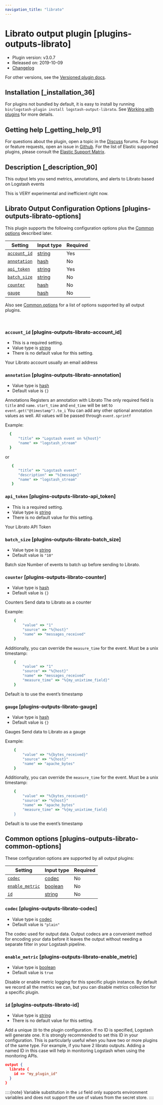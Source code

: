 ```yaml
---
navigation_title: "librato"
---
```


# Librato output plugin [plugins-outputs-librato]


* Plugin version: v3.0.7
* Released on: 2019-10-09
* [Changelog](https://github.com/logstash-plugins/logstash-output-librato/blob/v3.0.7/CHANGELOG.md)

For other versions, see the [Versioned plugin docs](https://www.elastic.co/guide/en/logstash-versioned-plugins/current/output-librato-index.md).

## Installation [_installation_36]

For plugins not bundled by default, it is easy to install by running `bin/logstash-plugin install logstash-output-librato`. See [Working with plugins](https://www.elastic.co/guide/en/logstash/current/working-with-plugins.html) for more details.


## Getting help [_getting_help_91]

For questions about the plugin, open a topic in the [Discuss](http://discuss.elastic.co) forums. For bugs or feature requests, open an issue in [Github](https://github.com/logstash-plugins/logstash-output-librato). For the list of Elastic supported plugins, please consult the [Elastic Support Matrix](https://www.elastic.co/support/matrix#logstash_plugins).


## Description [_description_90]

This output lets you send metrics, annotations, and alerts to Librato based on Logstash events

This is VERY experimental and inefficient right now.


## Librato Output Configuration Options [plugins-outputs-librato-options]

This plugin supports the following configuration options plus the [Common options](plugins-outputs-librato.md#plugins-outputs-librato-common-options) described later.

| Setting | Input type | Required |
| --- | --- | --- |
| [`account_id`](plugins-outputs-librato.md#plugins-outputs-librato-account_id) | [string](introduction.md#string) | Yes |
| [`annotation`](plugins-outputs-librato.md#plugins-outputs-librato-annotation) | [hash](introduction.md#hash) | No |
| [`api_token`](plugins-outputs-librato.md#plugins-outputs-librato-api_token) | [string](introduction.md#string) | Yes |
| [`batch_size`](plugins-outputs-librato.md#plugins-outputs-librato-batch_size) | [string](introduction.md#string) | No |
| [`counter`](plugins-outputs-librato.md#plugins-outputs-librato-counter) | [hash](introduction.md#hash) | No |
| [`gauge`](plugins-outputs-librato.md#plugins-outputs-librato-gauge) | [hash](introduction.md#hash) | No |

Also see [Common options](plugins-outputs-librato.md#plugins-outputs-librato-common-options) for a list of options supported by all output plugins.

 

### `account_id` [plugins-outputs-librato-account_id]

* This is a required setting.
* Value type is [string](introduction.md#string)
* There is no default value for this setting.

Your Librato account usually an email address


### `annotation` [plugins-outputs-librato-annotation]

* Value type is [hash](introduction.md#hash)
* Default value is `{}`

Annotations Registers an annotation with Librato The only required field is `title` and `name`. `start_time` and `end_time` will be set to `event.get("@timestamp").to_i` You can add any other optional annotation values as well. All values will be passed through `event.sprintf`

Example:

```ruby
  {
      "title" => "Logstash event on %{host}"
      "name" => "logstash_stream"
  }
```

or

```ruby
   {
      "title" => "Logstash event"
      "description" => "%{message}"
      "name" => "logstash_stream"
   }
```


### `api_token` [plugins-outputs-librato-api_token]

* This is a required setting.
* Value type is [string](introduction.md#string)
* There is no default value for this setting.

Your Librato API Token


### `batch_size` [plugins-outputs-librato-batch_size]

* Value type is [string](introduction.md#string)
* Default value is `"10"`

Batch size Number of events to batch up before sending to Librato.


### `counter` [plugins-outputs-librato-counter]

* Value type is [hash](introduction.md#hash)
* Default value is `{}`

Counters Send data to Librato as a counter

Example:

```ruby
    {
        "value" => "1"
        "source" => "%{host}"
        "name" => "messages_received"
    }
```

Additionally, you can override the `measure_time` for the event. Must be a unix timestamp:

```ruby
    {
        "value" => "1"
        "source" => "%{host}"
        "name" => "messages_received"
        "measure_time" => "%{my_unixtime_field}"
    }
```

Default is to use the event’s timestamp


### `gauge` [plugins-outputs-librato-gauge]

* Value type is [hash](introduction.md#hash)
* Default value is `{}`

Gauges Send data to Librato as a gauge

Example:

```ruby
    {
        "value" => "%{bytes_received}"
        "source" => "%{host}"
        "name" => "apache_bytes"
    }
```

Additionally, you can override the `measure_time` for the event. Must be a unix timestamp:

```ruby
    {
        "value" => "%{bytes_received}"
        "source" => "%{host}"
        "name" => "apache_bytes"
        "measure_time" => "%{my_unixtime_field}
    }
```

Default is to use the event’s timestamp



## Common options [plugins-outputs-librato-common-options]

These configuration options are supported by all output plugins:

| Setting | Input type | Required |
| --- | --- | --- |
| [`codec`](plugins-outputs-librato.md#plugins-outputs-librato-codec) | [codec](https://www.elastic.co/guide/en/logstash/current/configuration-file-structure.html#codec) | No |
| [`enable_metric`](plugins-outputs-librato.md#plugins-outputs-librato-enable_metric) | [boolean](https://www.elastic.co/guide/en/logstash/current/configuration-file-structure.html#boolean) | No |
| [`id`](plugins-outputs-librato.md#plugins-outputs-librato-id) | [string](https://www.elastic.co/guide/en/logstash/current/configuration-file-structure.html#string) | No |

### `codec` [plugins-outputs-librato-codec]

* Value type is [codec](https://www.elastic.co/guide/en/logstash/current/configuration-file-structure.html#codec)
* Default value is `"plain"`

The codec used for output data. Output codecs are a convenient method for encoding your data before it leaves the output without needing a separate filter in your Logstash pipeline.


### `enable_metric` [plugins-outputs-librato-enable_metric]

* Value type is [boolean](https://www.elastic.co/guide/en/logstash/current/configuration-file-structure.html#boolean)
* Default value is `true`

Disable or enable metric logging for this specific plugin instance. By default we record all the metrics we can, but you can disable metrics collection for a specific plugin.


### `id` [plugins-outputs-librato-id]

* Value type is [string](https://www.elastic.co/guide/en/logstash/current/configuration-file-structure.html#string)
* There is no default value for this setting.

Add a unique `ID` to the plugin configuration. If no ID is specified, Logstash will generate one. It is strongly recommended to set this ID in your configuration. This is particularly useful when you have two or more plugins of the same type. For example, if you have 2 librato outputs. Adding a named ID in this case will help in monitoring Logstash when using the monitoring APIs.

```json
output {
  librato {
    id => "my_plugin_id"
  }
}
```

::::{note} 
Variable substitution in the `id` field only supports environment variables and does not support the use of values from the secret store.
::::




